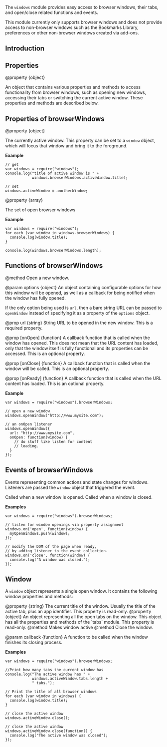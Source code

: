 <!-- contributed by Felipe Gomes [felipc@gmail.com]  -->


The `windows` module provides easy access to browser windows, their
tabs, and open/close related functions and events.

This module currently only supports browser windows and does not provide
access to non-browser windows such as the Bookmarks Library, preferences
or other non-browser windows created via add-ons.

Introduction
------------

Properties
----------

<api name="browserWindows">
@property {object}

An object that contains various properties and methods to access
functionality from browser windows, such as opening new windows, accessing
their tabs or switching the current active window. These properties and
methods are described below.
</api>


Properties of browserWindows
----------------------------

<api name="activeWindow">
@property {object}

The currently active window.  This property can be set to a `window` object,
which will focus that window and bring it to the foreground.
</api>

**Example**

    // get
    var windows = require("windows");
    console.log("title of active window is " + 
                windows.browserWindows.activeWindow.title);

    // set
    windows.activeWindow = anotherWindow;

<api name="browserWindows">
@property {array}

The set of open browser windows
</api>

**Example**

    var windows = require("windows");
    for each (var window in windows.browserWindows) {
      console.log(window.title);
    }

    console.log(windows.browserWindows.length);

Functions of browserWindows
---------------------------

<api name="openWindow">
@method
Open a new window.

@param options {object}
An object containing configurable options for how this window will be opened,
as well as a callback for being notified when the window has fully opened.

If the only option being used is `url`, then a bare string URL can be passed to
`openWindow` instead of specifying it as a property of the `options` object.

@prop url {string}
String URL to be opened in the new window.
This is a required property.

@prop [onOpen] {function}
A callback function that is called when the window has opened. This does not
mean that the URL content has loaded, only that the window itself is fully
functional and its properties can be accessed. This is an optional property.

@prop [onClose] {function}
A callback function that is called when the window will be called.
This is an optional property.

@prop [onReady] {function}
A callback function that is called when the URL content has loaded. This is an
optional property.
</api>

**Example**

    var windows = require("windows").browserWindows;

    // open a new window
    windows.openWindow("http://www.mysite.com");

    // an onOpen listener
    windows.openWindow({
      url: "http://www.mysite.com",
      onOpen: function(window) {
        // do stuff like listen for content
        // loading.
      }
    });

Events of browserWindows
------------------------

Events representing common actions and state changes for windows.
Listeners are passed the `window` object that triggered the event.

<api name="open">
Called when a new window is opened.
</api>

<api name="close">
Called when a window is closed.
</api>

**Examples**

    var windows = require("windows").browserWindows;

    // listen for window openings via property assignment
    windows.on('open', function(window) {
      myOpenWindows.push(window);
    });

    // modify the DOM of the page when ready,
    // by adding listener to the event collection.
    windows.on('close', function(window) {
      console.log("A window was closed.");
    });

Window
------

A `window` object represents a single open window. It contains the following
window properties and methods:

<api name="title">
@property {string}
The current title of the window. Usually the title of the active tab,
plus an app identifier.
This property is read-only.
</api>

<api name="tabs">
@property {object}
An object representing all the open tabs on the window. This object
has all the properties and methods of the `tabs` module.
This property is read-only.
</api>

<api name="focus">
@method
Makes window active
</api>

<api name="close">
@method 
Close the window.

@param callback {function}
A function to be called when the window finishes its closing process.
</api>


**Examples**

    var windows = require("windows").browserWindows;

    //Print how many tabs the current window has
    console.log("The active window has " +
                windows.activeWindow.tabs.length +
                " tabs.");

    // Print the title of all browser windows
    for each (var window in windows) {
      console.log(window.title);
    }

    // close the active window
    windows.activeWindow.close();

    // close the active window
    windows.activeWindow.close(function() {
      console.log("The active window was closed");
    });
